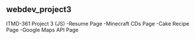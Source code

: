 ## webdev_project3
ITMD-361 Project 3 (JS)
-Resume Page
-Minecraft CDs Page
-Cake Recipe Page
-Google Maps API Page
